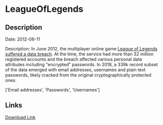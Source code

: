 # LeagueOfLegends

## Description

Date: 2012-06-11

Description:
In June 2012, the multiplayer online game <a href="https://www.cio.com/article/2395205/security0/european-league-of-legends-game-players-have-their-account-data-compromised.html" target="_blank" rel="noopener">League of Legends suffered a data breach</a>. At the time, the service had more than 32 million registered accounts and the breach affected various personal data attributes including &quot;encrypted&quot; passwords. In 2018, a 339k record subset of the data emerged with email addresses, usernames and plain text passwords, likely cracked from the original cryptographically protected ones.


['Email addresses', 'Passwords', 'Usernames']

## Links

[Download Link](https://link-to.net/1229997/694.4305431802208/dynamic/?r=aHR0cHM6Ly93d3cubWVkaWFmaXJlLmNvbS92aWV3L0Fjc25uZkpwSU8zZGtsRC9sZWFndWVvZmxlZ2VuZHMuY29tL2ZpbGU=)